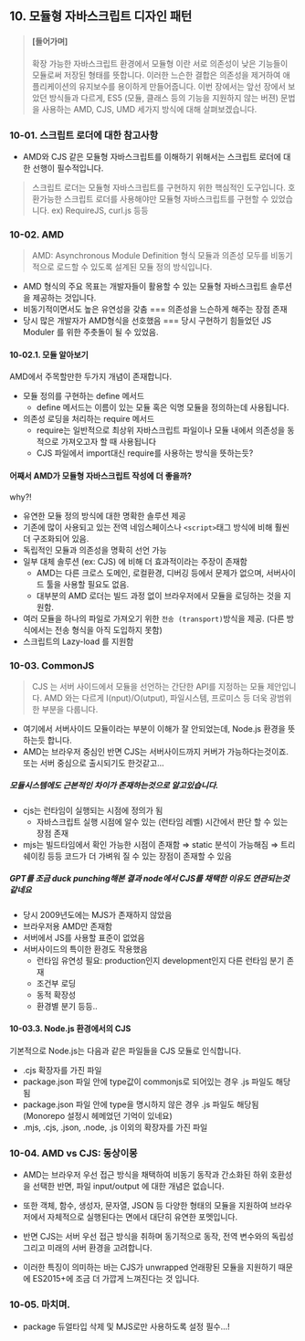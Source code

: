 ## 10. 모듈형 자바스크립트 디자인 패턴

> #### [들어가며]
>
> 확장 가능한 자바스크립트 환경에서 모듈형 이란 서로 의존성이 낮은 기능들이 모듈로써 저장된 형태를 뜻합니다.
> 이러한 느슨한 결합은 의존성을 제거하여 애플리케이션의 유지보수를 용이하게 만들어줍니다.
> 이번 장에서는 앞선 장에서 보았던 방식들과 다르게, ES5 (모듈, 클래스 등의 기능을 지원하지 않는 버젼) 문법을 사용하는 AMD, CJS, UMD 세가지 방식에 대해 살펴보겠습니다.

### 10-01. 스크립트 로더에 대한 참고사항

- AMD와 CJS 같은 모듈형 자바스크립트를 이해하기 위해서는 스크립트 로더에 대한 선행이 필수적입니다.

> 스크립트 로더는 모듈형 자바스크립트를 구현하지 위한 핵심적인 도구입니다. 호환가능한 스크립트 로더를 사용해야만 모듈형 자바스크립트를 구현할 수 있었습니다. ex) RequireJS, curl.js 등등

### 10-02. AMD

> AMD: Asynchronous Module Definition 형식
> 모듈과 의존성 모두를 비동기적으로 로드할 수 있도록 설계된 모듈 정의 방식입니다.

- AMD 형식의 주요 목표는 개발자들이 활용할 수 있는 모듈형 자바스크립트 솔루션을 제공하는 것입니다.
- 비동기적이면서도 높은 유연성을 갖춤 === 의존성을 느슨하게 해주는 장점 존재
- 당시 많은 개발자가 AMD형식을 선호했음 === 당시 구현하기 힘들었던 JS Moduler 를 위한 주춧돌이 될 수 있었음.

#### 10-02.1. 모듈 알아보기

AMD에서 주목할만한 두가지 개념이 존재합니다.

- 모듈 정의를 구현하는 define 메서드
  - define 메서드는 이름이 있는 모듈 혹은 익명 모듈을 정의하는데 사용됩니다.
- 의존성 로딩을 처리하는 require 메서드
  - require는 일반적으로 최상위 자바스크립트 파일이나 모듈 내에서 의존성을 동적으로 가져오고자 할 때 사용됩니다
  - CJS 파일에서 import대신 require를 사용하는 방식을 뜻하는듯?

#### 어째서 AMD가 모듈형 자바스크립트 작성에 더 좋을까?

why?!

- 유연한 모듈 정의 방식에 대한 명확한 솔루션 제공
- 기존에 많이 사용되고 있는 전역 네임스페이스나 `<script>`태그 방식에 비해 훨씬 더 구조화되어 있음.
- 독립적인 모듈과 의존성을 명확히 선언 가능
- 일부 대체 솔루션 (ex: CJS) 에 비해 더 효과적이라는 주장이 존재함
  - AMD는 다른 크로스 도메인, 로컬환경, 디버깅 등에서 문제가 없으며, 서버사이드 툴을 사용할 필요도 없음.
  - 대부분의 AMD 로더는 빌드 과정 없이 브라우저에서 모듈을 로딩하는 것을 지원함.
- 여러 모듈을 하나의 파일로 가져오기 위한 `전송 (transport)`방식을 제공. (다른 방식에서는 전송 형식을 아직 도입하지 못함)
- 스크립트의 Lazy-load 를 지원함

### 10-03. CommonJS

> CJS 는 서버 사이드에서 모듈을 선언하는 간단한 API를 지정하는 모듈 제안입니다.
> AMD 와는 다르게 I(nput)/O(utput), 파일시스템, 프로미스 등 더욱 광범위한 부분을 다룹니다.

- 여기에서 서버사이드 모듈이라는 부분이 이해가 잘 안되었는데, Node.js 환경을 뜻하는듯 합니다.
- AMD는 브라우저 중심인 반면 CJS는 서버사이드까지 커버가 가능하다는것이죠. 또는 서버 중심으로 출시되기도 한것같고...

##### 모듈시스템에도 근본적인 차이가 존재하는것으로 알고있습니다.

- cjs는 런타임이 실행되는 시점에 정의가 됨
  - 자바스크립트 실행 시점에 알수 있는 (런타임 레벨) 시간에서 판단 할 수 있는 장점 존재
- mjs는 빌드타임에서 확인 가능한 시점이 존재함 ⇒ static 분석이 가능해짐 ⇒ 트리쉐이킹 등등 코드가 더 가벼워 질 수 있는 장점이 존재할 수 있음

##### GPT를 조금 duck punching해본 결과 node에서 CJS를 채택한 이유도 연관되는것 같네요

- 당시 2009년도에는 MJS가 존재하지 않았음
- 브라우저용 AMD만 존재함
- 서버에서 JS를 사용할 표준이 없었음
- 서버사이드의 특이한 환경도 작용했음
  - 런타임 유연성 필요: production인지 development인지 다른 런타임 분기 존재
  - 조건부 로딩
  - 동적 확장성
  - 환경별 분기
    등등..

#### 10-03.3. Node.js 환경에서의 CJS

기본적으로 Node.js는 다음과 같은 파일들을 CJS 모듈로 인식합니다.

- .cjs 확장자를 가진 파일
- package.json 파일 안에 type값이 commonjs로 되어있는 경우 .js 파일도 해당됨
- package.json 파일 안에 type을 명시하지 않은 경우 .js 파일도 해당됨 (Monorepo 설정시 헤메었던 기억이 있네요)
- .mjs, .cjs, .json, .node, .js 이외의 확장자를 가진 파일

### 10-04. AMD vs CJS: 동상이몽

- AMD는 브라우저 우선 접근 방식을 채택하여 비동기 동작과 간소화된 하위 호환성을 선택한 반면, 파일 input/output 에 대한 개념은 없습니다.
- 또한 객체, 함수, 생성자, 문자열, JSON 등 다양한 형태의 모듈을 지원하여 브라우저에서 자체적으로 실행된다는 면에서 대단히 유연한 포멧입니다.

- 반면 CJS는 서버 우선 접근 방식을 취하며 동기적으로 동작, 전역 변수와의 독립성 그리고 미래의 서버 환경을 고려합니다.
- 이러한 특징이 의미하는 바는 CJS가 unwrapped 언래팡된 모듈을 지원하기 때문에 ES2015+에 조금 더 가깝게 느껴진다는 것 입니다.

### 10-05. 마치며.

- package 듀얼타입 삭제 및 MJS로만 사용하도록 설정 필수...!
